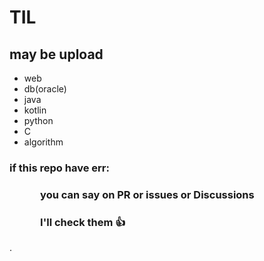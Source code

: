 # TIL
## may be upload 
- web
- db(oracle)
- java
- kotlin
- python
- C
- algorithm

### if this repo have err:
###    you can say on PR or issues or Discussions
###    I'll check them 👍




.
